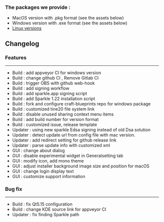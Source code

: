 ### The packages we provide :
- MacOS version with .pkg format (see the assets below)
- Windows version with .exe format (see the assets below)
- [Linux versions](https://software.opensuse.org//download.html?project=home%3Atine20%3Atine20drive&package=tine20drive)

## Changelog

### Features
---

- Build : add appveyor CI for windows version
- Build : change github CI , Remove Gitlab CI
- Build : trigger OBS with github web-hook
- Build : add signing workflow
- Build : add sparkle.app signing script
- Build : add Sparkle 1.22 installation script
- Build : fork and configure craft-blueprints repo for windows package
- Build : customized tine20 file system link
- Build : disable unused sharing context menu items
- Build : add build number for version format
- Build : customized issue, release template 
- Updater : using new sparkle Edsa signing instead of old Dsa solution
- Updater : detect update url from config file with mac version.
- Updater : add redirect setting for github release link
- Updater : parse update info with customized xml 
- GUI : change about dialog
- GUI : disable experimental widget in Generalsetting tab
- GUI : modify icon, add mono theme
- GUI : adjust installer background image size and position for macOS
- GUI : change login display text
- GUI : customize support information

### Bug fix

---

- Build : fix Qt5.15 configuration
- Build : change KDE source link for appveyor CI
- Updater : fix finding Sparkle path
 